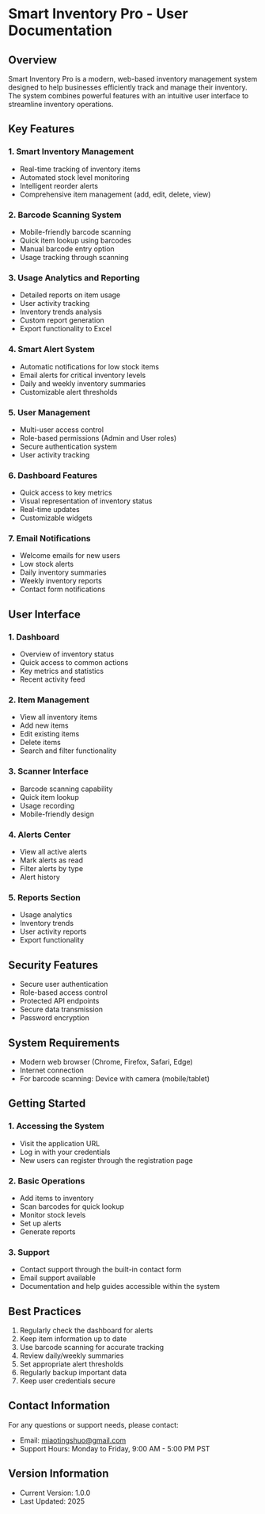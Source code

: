 # Smart Inventory Pro - User Documentation

## Overview
Smart Inventory Pro is a modern, web-based inventory management system designed to help businesses efficiently track and manage their inventory. The system combines powerful features with an intuitive user interface to streamline inventory operations.

## Key Features

### 1. Smart Inventory Management
- Real-time tracking of inventory items
- Automated stock level monitoring
- Intelligent reorder alerts
- Comprehensive item management (add, edit, delete, view)

### 2. Barcode Scanning System
- Mobile-friendly barcode scanning
- Quick item lookup using barcodes
- Manual barcode entry option
- Usage tracking through scanning

### 3. Usage Analytics and Reporting
- Detailed reports on item usage
- User activity tracking
- Inventory trends analysis
- Custom report generation
- Export functionality to Excel

### 4. Smart Alert System
- Automatic notifications for low stock items
- Email alerts for critical inventory levels
- Daily and weekly inventory summaries
- Customizable alert thresholds

### 5. User Management
- Multi-user access control
- Role-based permissions (Admin and User roles)
- Secure authentication system
- User activity tracking

### 6. Dashboard Features
- Quick access to key metrics
- Visual representation of inventory status
- Real-time updates
- Customizable widgets

### 7. Email Notifications
- Welcome emails for new users
- Low stock alerts
- Daily inventory summaries
- Weekly inventory reports
- Contact form notifications

## User Interface

### 1. Dashboard
- Overview of inventory status
- Quick access to common actions
- Key metrics and statistics
- Recent activity feed

### 2. Item Management
- View all inventory items
- Add new items
- Edit existing items
- Delete items
- Search and filter functionality

### 3. Scanner Interface
- Barcode scanning capability
- Quick item lookup
- Usage recording
- Mobile-friendly design

### 4. Alerts Center
- View all active alerts
- Mark alerts as read
- Filter alerts by type
- Alert history

### 5. Reports Section
- Usage analytics
- Inventory trends
- User activity reports
- Export functionality

## Security Features
- Secure user authentication
- Role-based access control
- Protected API endpoints
- Secure data transmission
- Password encryption

## System Requirements
- Modern web browser (Chrome, Firefox, Safari, Edge)
- Internet connection
- For barcode scanning: Device with camera (mobile/tablet)

## Getting Started

### 1. Accessing the System
- Visit the application URL
- Log in with your credentials
- New users can register through the registration page

### 2. Basic Operations
- Add items to inventory
- Scan barcodes for quick lookup
- Monitor stock levels
- Set up alerts
- Generate reports

### 3. Support
- Contact support through the built-in contact form
- Email support available
- Documentation and help guides accessible within the system

## Best Practices
1. Regularly check the dashboard for alerts
2. Keep item information up to date
3. Use barcode scanning for accurate tracking
4. Review daily/weekly summaries
5. Set appropriate alert thresholds
6. Regularly backup important data
7. Keep user credentials secure

## Contact Information
For any questions or support needs, please contact:
- Email: miaotingshuo@gmail.com
- Support Hours: Monday to Friday, 9:00 AM - 5:00 PM PST

## Version Information
- Current Version: 1.0.0
- Last Updated: 2025 
